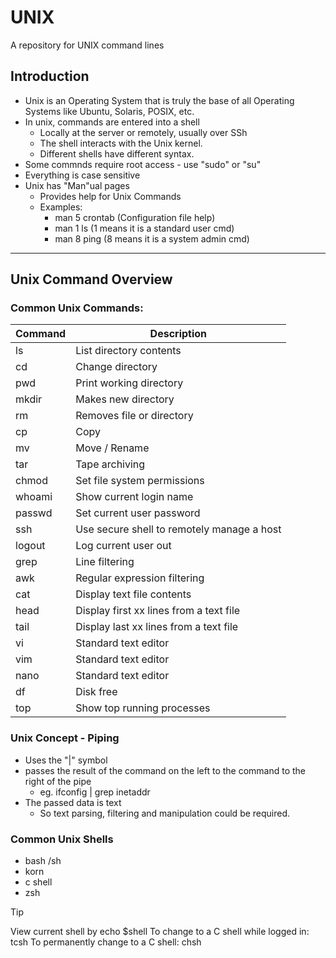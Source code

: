# UNIX
A repository for UNIX command lines

## Introduction
- Unix is an Operating System that is truly the base of all Operating Systems like Ubuntu, Solaris, POSIX, etc.
- In unix, commands are entered into a shell
  - Locally at the server or remotely, usually over SSh
  - The shell interacts with the Unix kernel.
  - Different shells have different syntax.
- Some commnds require root access - use "sudo" or "su"
- Everything is case sensitive
- Unix has "Man"ual pages
  - Provides help for Unix Commands
  - Examples:
      - man 5 crontab (Configuration file help)
      - man 1 ls (1 means it is a standard user cmd)
      - man 8 ping (8 means it is a system admin cmd)

--------
## Unix Command Overview

### Common Unix Commands:

| Command | Description |
| ------- | ----------- |
| ls      | List directory contents |
| cd      | Change directory |
| pwd     | Print working directory |
| mkdir   | Makes new directory |
| rm      | Removes file or directory |
| cp      | Copy |
| mv      | Move / Rename |
| tar     | Tape archiving |
| chmod   | Set file system permissions |
| whoami  | Show current login name |
| passwd  | Set current user password |
| ssh     | Use secure shell to remotely manage a host |
| logout  | Log current user out |
| grep    | Line filtering |
| awk     | Regular expression filtering |
| cat     | Display text file contents  |
| head    | Display first xx lines from a text file |
| tail    | Display last xx lines from a text file |
| vi      | Standard text editor |
| vim     | Standard text editor |
| nano    | Standard text editor |
| df      | Disk free |
| top     | Show top running processes |


### Unix Concept - Piping
- Uses the "|" symbol
- passes the result of the command on the left to the command to the right of the pipe
  - eg. ifconfig | grep inetaddr
- The passed data is text
  - So text parsing, filtering and manipulation could be required.

### Common Unix Shells
- bash /sh
- korn
- c shell
- zsh

> [!TIP]
> View current shell by echo $shell
> To change to a C shell while logged in: tcsh
> To permanently change to a C shell: chsh
